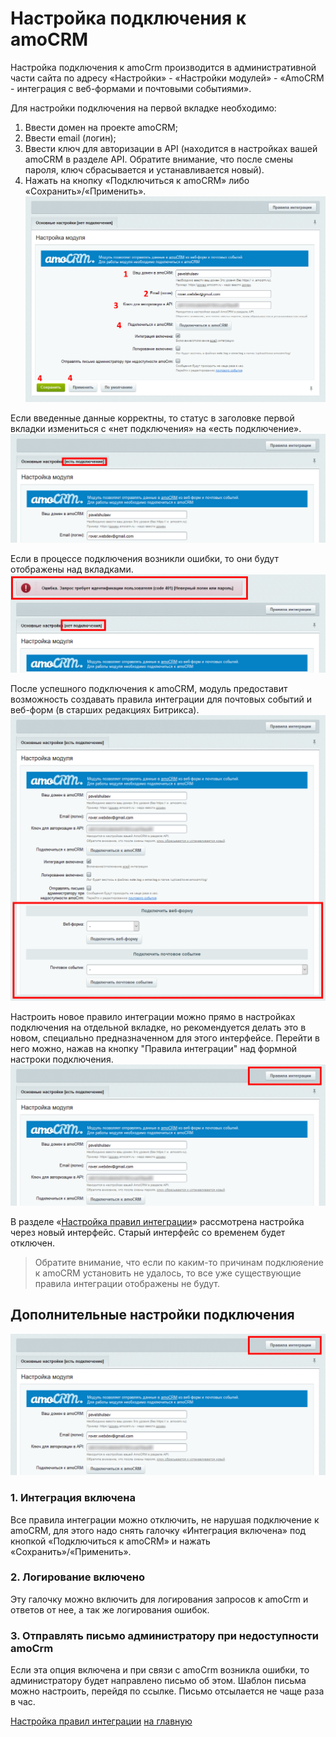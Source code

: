 # Настройка подключения к amoCRM
Настройка подключения к amoCrm производится в административной части сайта по адресу «Настройки» - «Настройки модулей» - «AmoCRM - интеграция с веб-формами и почтовыми событиями». 

Для настройки подключения на первой вкладке необходимо:

1. Ввести домен на проекте amoCRM;
2. Ввести email (логин);
3. Ввести ключ для авторизации в API (находится в настройках вашей amoCRM в разделе API. Обратите внимание, что после смены пароля, ключ сбрасывается и устанавливается новый).
4. Нажать на кнопку «Подключиться к amoCRM» либо «Сохранить»/«Применить».
![Настройки подключения](./settings/2-1.png)

Если введенные данные корректны, то статус в заголовке первой вкладки измениться с «нет подключения» на «есть подключение».
![Подключение успешно](./settings/2-2.png)
 
Если в процессе подключения возникли ошибки, то они будут отображены над вкладками.
![Ошибка подключения](./settings/2-3.png)

После успешного подключения к amoCRM, модуль предоставит возможность создавать правила интеграции для почтовых событий и веб-форм (в старших редакциях Битрикса). 
![Создание новых правил интеграции](./settings/3-1.png)

Настроить новое правило интеграции можно прямо в настройках подключения на отдельной вкладке, но рекомендуется делать это в новом, специально предназначенном для этого интерфейсе. Перейти в него можно, нажав на кнопку "Правила интеграции" над формной настроки подключения.
![Переход в новый интерфейс настройки правил интеграции](./settings/3-2.png)

В разделе «[Настройка правил интеграции](./rules.md)» рассмотрена настройка через новый интерфейс. Старый интерфейс со временем будет отключен.

> Обратите внимание, что если по каким-то причинам подклюяение к amoCRM установить не удалось, то все уже существующие правила интеграции отображены не будут.

## Дополнительные настройки подключения
![Дополнительные настройки подключения](./settings/3-2.png)

### 1. Интеграция включена
Все правила интеграции можно отключить, не нарушая подключение к amoCRM, для этого надо снять галочку «Интеграция включена» под кнопкой «Подключиться к amoCRM» и нажать «Сохранить»/«Применить».

###  2. Логирование включено
Эту галочку можно включить для логирования запросов к amoCrm и ответов от нее, а так же логирования ошибок.

###  3. Отправлять письмо администратору при недоступности amoCrm
Если эта опция включена и при связи с amoCrm возникла ошибки, то администратору будет направлено письмо об этом. Шаблон письма можно настроить, перейдя по ссылке. Письмо отсылается не чаще раза в час.

[Настройка правил интеграции](./rules.md)
[на главную](./README.MD)